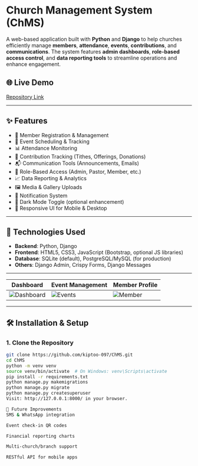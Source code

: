 # Church Management System (ChMS)

A web-based application built with **Python** and **Django** to help churches efficiently manage **members**, **attendance**, **events**, **contributions**, and **communications**. The system features **admin dashboards**, **role-based access control**, and **data reporting tools** to streamline operations and enhance engagement.


## 🌐 Live Demo
[Repository Link](https://github.com/kiptoo-097/ChMS.git)

---

## ✨ Features

- 🧍 Member Registration & Management
- 📅 Event Scheduling & Tracking
- 📊 Attendance Monitoring
- 💸 Contribution Tracking (Tithes, Offerings, Donations)
- 📬 Communication Tools (Announcements, Emails)
- 🔐 Role-Based Access (Admin, Pastor, Member, etc.)
- 📈 Data Reporting & Analytics
- 🖼️ Media & Gallery Uploads
- 🔔 Notification System
- 🌙 Dark Mode Toggle (optional enhancement)
- 📱 Responsive UI for Mobile & Desktop

---

## 🚀 Technologies Used

- **Backend**: Python, Django
- **Frontend**: HTML5, CSS3, JavaScript (Bootstrap, optional JS libraries)
- **Database**: SQLite (default), PostgreSQL/MySQL (for production)
- **Others**: Django Admin, Crispy Forms, Django Messages

---



| Dashboard | Event Management | Member Profile |
|----------|------------------|----------------|
| ![Dashboard](screenshots/dashboard.png) | ![Events](screenshots/events.png) | ![Member](screenshots/member.png) |

---

## 🛠️ Installation & Setup

### 1. Clone the Repository

```bash
git clone https://github.com/kiptoo-097/ChMS.git
cd ChMS
python -m venv venv
source venv/bin/activate  # On Windows: venv\Scripts\activate
pip install -r requirements.txt
python manage.py makemigrations
python manage.py migrate
python manage.py createsuperuser
Visit: http://127.0.0.1:8000/ in your browser.

🧊 Future Improvements
SMS & WhatsApp integration

Event check-in QR codes

Financial reporting charts

Multi-church/branch support

RESTful API for mobile apps

